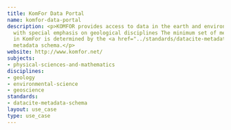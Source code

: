 ```yaml
---
title: KomFor Data Portal
name: komfor-data-portal
description: <p>KOMFOR provides access to data in the earth and environmental sciences
  with special emphasis on geological disciplines The minimum set of metadata elements
  in KomFor is determined by the <a href="../standards/datacite-metadata-schema.html">DataCite</a>
  metadata schema.</p>
website: http://www.komfor.net/
subjects:
- physical-sciences-and-mathematics
disciplines:
- geology
- environmental-science
- geoscience
standards:
- datacite-metadata-schema
layout: use_case
type: use_case
---
```



